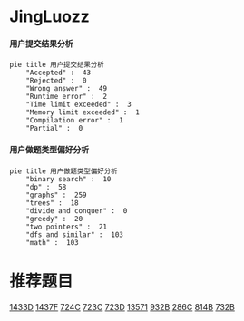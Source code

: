 # JingLuozz

<!-- tabs:start -->



#### **用户提交结果分析**

```mermaid
pie title 用户提交结果分析
    "Accepted" :  43
    "Rejected" :  0
    "Wrong answer" :  49
    "Runtime error" :  2
    "Time limit exceeded" :  3
    "Memory limit exceeded" :  1
    "Compilation error" :  1
    "Partial" :  0
```

#### **用户做题类型偏好分析**

```mermaid
pie title 用户做题类型偏好分析
    "binary search" :  10
    "dp" :  58
    "graphs" :  259
    "trees" :  18
    "divide and conquer" :  0
    "greedy" :  20
    "two pointers" :  21
    "dfs and similar" :  103
    "math" :  103
```



<!-- tabs:end -->
# 推荐题目
[1433D](https://codeforces.com/contest/1433/problem/D)
[1437F](https://codeforces.com/contest/1437/problem/F)
[724C](https://codeforces.com/contest/724/problem/C)
[723C](https://codeforces.com/contest/723/problem/C)
[723D](https://codeforces.com/contest/723/problem/D)
[13571](https://codeforces.com/contest/1357/problem/1)
[932B](https://codeforces.com/contest/932/problem/B)
[286C](https://codeforces.com/contest/286/problem/C)
[814B](https://codeforces.com/contest/814/problem/B)
[732B](https://codeforces.com/contest/732/problem/B)
